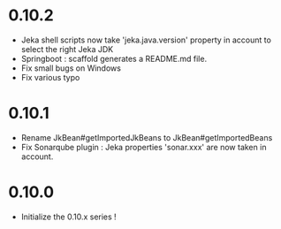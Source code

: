 # 0.10.2
* Jeka shell scripts now take 'jeka.java.version' property in account to select the right Jeka JDK
* Springboot : scaffold generates a README.md file.
* Fix small bugs on Windows
* Fix various typo

# 0.10.1
- Rename JkBean#getImportedJkBeans to JkBean#getImportedBeans
- Fix Sonarqube plugin : Jeka properties 'sonar.xxx' are now taken in account.

# 0.10.0
 - Initialize the 0.10.x series !